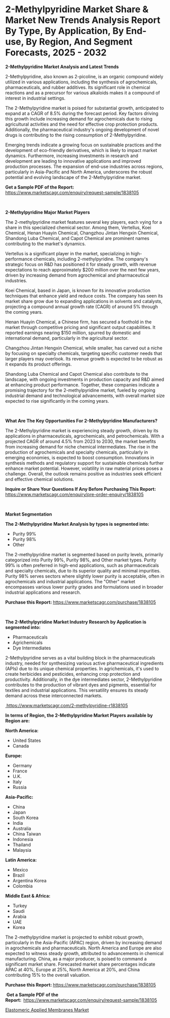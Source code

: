 <p><h1>2-Methylpyridine Market Share & Market New Trends Analysis Report By Type, By Application, By End-use, By Region, And Segment Forecasts, 2025 - 2032</h1></p><p><strong>2-Methylpyridine Market Analysis and Latest Trends</strong></p>
<p><p>2-Methylpyridine, also known as 2-picoline, is an organic compound widely utilized in various applications, including the synthesis of agrochemicals, pharmaceuticals, and rubber additives. Its significant role in chemical reactions and as a precursor for various alkaloids makes it a compound of interest in industrial settings. </p><p>The 2-Methylpyridine market is poised for substantial growth, anticipated to expand at a CAGR of 8.5% during the forecast period. Key factors driving this growth include increasing demand for agrochemicals due to rising agricultural activities and the need for effective crop protection products. Additionally, the pharmaceutical industry's ongoing development of novel drugs is contributing to the rising consumption of 2-Methylpyridine. </p><p>Emerging trends indicate a growing focus on sustainable practices and the development of eco-friendly derivatives, which is likely to impact market dynamics. Furthermore, increasing investments in research and development are leading to innovative applications and improved production processes. The expansion of end-use industries across regions, particularly in Asia-Pacific and North America, underscores the robust potential and evolving landscape of the 2-Methylpyridine market.</p></p>
<p><strong>Get a Sample PDF of the Report:&nbsp;</strong> <a href="https://www.marketscagr.com/enquiry/request-sample/1838105?utm_campaign=3546&utm_medium=2&utm_source=Github&utm_content=ia&utm_term=03042025&utm_id=2-methylpyridine">https://www.marketscagr.com/enquiry/request-sample/1838105</a></p>
<p>&nbsp;</p>
<p><strong>2-Methylpyridine Major Market Players</strong></p>
<p><p>The 2-methylpyridine market features several key players, each vying for a share in this specialized chemical sector. Among them, Vertellus, Koei Chemical, Henan Huayin Chemical, Changzhou Jintan Hengxin Chemical, Shandong Luba Chemical, and Capot Chemical are prominent names contributing to the market's dynamics.</p><p>Vertellus is a significant player in the market, specializing in high-performance chemicals, including 2-methylpyridine. The company's strategic focus on R&D has positioned it for steady growth, with revenue expectations to reach approximately $200 million over the next few years, driven by increasing demand from agrochemical and pharmaceutical industries.</p><p>Koei Chemical, based in Japan, is known for its innovative production techniques that enhance yield and reduce costs. The company has seen its market share grow due to expanding applications in solvents and catalysts, projecting a compound annual growth rate (CAGR) of around 5% through the coming years.</p><p>Henan Huayin Chemical, a Chinese firm, has secured a foothold in the market through competitive pricing and significant output capabilities. It reported earnings nearing $150 million, spurred by domestic and international demand, particularly in the agricultural sector.</p><p>Changzhou Jintan Hengxin Chemical, while smaller, has carved out a niche by focusing on specialty chemicals, targeting specific customer needs that larger players may overlook. Its revenue growth is expected to be robust as it expands its product offerings.</p><p>Shandong Luba Chemical and Capot Chemical also contribute to the landscape, with ongoing investments in production capacity and R&D aimed at enhancing product performance. Together, these companies indicate a promising trajectory for the 2-methylpyridine market, fueled by ongoing industrial demand and technological advancements, with overall market size expected to rise significantly in the coming years.</p></p>
<p>&nbsp;</p>
<p><strong>What Are The Key Opportunities For 2-Methylpyridine Manufacturers?</strong></p>
<p><p>The 2-Methylpyridine market is experiencing steady growth, driven by its applications in pharmaceuticals, agrochemicals, and petrochemicals. With a projected CAGR of around 4.5% from 2023 to 2030, the market benefits from increasing demand for niche chemical intermediates. The rise in the production of agrochemicals and specialty chemicals, particularly in emerging economies, is expected to boost consumption. Innovations in synthesis methods and regulatory support for sustainable chemicals further enhance market potential. However, volatility in raw material prices poses a challenge. Overall, the outlook remains positive as industries seek efficient and effective chemical solutions.</p></p>
<p><strong>Inquire or Share Your Questions If Any Before Purchasing This Report:</strong> <a href="https://www.marketscagr.com/enquiry/pre-order-enquiry/1838105?utm_campaign=3546&utm_medium=2&utm_source=Github&utm_content=ia&utm_term=03042025&utm_id=2-methylpyridine">https://www.marketscagr.com/enquiry/pre-order-enquiry/1838105</a></p>
<p>&nbsp;</p>
<p><strong>Market Segmentation</strong></p>
<p><strong>The 2-Methylpyridine Market Analysis by types is segmented into:</strong></p>
<p><ul><li>Purity 99%</li><li>Purity 98%</li><li>Other</li></ul></p>
<p><p>The 2-methylpyridine market is segmented based on purity levels, primarily categorized into Purity 99%, Purity 98%, and Other market types. Purity 99% is often preferred in high-end applications, such as pharmaceuticals and specialty chemicals, due to its superior quality and minimal impurities. Purity 98% serves sectors where slightly lower purity is acceptable, often in agrochemicals and industrial applications. The "Other" market encompasses various lower purity grades and formulations used in broader industrial applications and research.</p></p>
<p><strong>Purchase this Report:&nbsp;</strong><a href="https://www.marketscagr.com/purchase/1838105?utm_campaign=3546&utm_medium=2&utm_source=Github&utm_content=ia&utm_term=03042025&utm_id=2-methylpyridine">https://www.marketscagr.com/purchase/1838105</a></p>
<p>&nbsp;</p>
<p><strong>The 2-Methylpyridine Market Industry Research by Application is segmented into:</strong></p>
<p><ul><li>Pharmaceuticals</li><li>Agrichemicals</li><li>Dye Intermediates</li></ul></p>
<p><p>2-Methylpyridine serves as a vital building block in the pharmaceuticals industry, needed for synthesizing various active pharmaceutical ingredients (APIs) due to its unique chemical properties. In agrichemicals, it's used to create herbicides and pesticides, enhancing crop protection and productivity. Additionally, in the dye intermediates sector, 2-Methylpyridine contributes to the production of vibrant dyes and pigments, essential for textiles and industrial applications. This versatility ensures its steady demand across these interconnected markets.</p></p>
<p><a href="https://www.marketscagr.com/2-methylpyridine-r1838105?utm_campaign=3546&utm_medium=2&utm_source=Github&utm_content=ia&utm_term=03042025&utm_id=2-methylpyridine">&nbsp;https://www.marketscagr.com/2-methylpyridine-r1838105</a></p>
<p><strong>In terms of Region, the 2-Methylpyridine Market Players available by Region are:</strong></p>
<p>
    <p> <strong> North America: </strong>
        <ul>
            <li>United States</li>
            <li>Canada</li>
        </ul>
        </p> 
    <p> <strong> Europe: </strong>
        <ul>
            <li>Germany</li>
            <li>France</li>
            <li>U.K.</li>
            <li>Italy</li>
            <li>Russia</li>
        </ul>
        </p> 
    <p> <strong> Asia-Pacific: </strong>
        <ul>
            <li>China</li>
            <li>Japan</li>
            <li>South Korea</li>
            <li>India</li>
            <li>Australia</li>
            <li>China Taiwan</li>
            <li>Indonesia</li>
            <li>Thailand</li>
            <li>Malaysia</li>
        </ul>
        </p> 
    <p> <strong> Latin America: </strong>
        <ul>
            <li>Mexico</li>
            <li>Brazil</li>
            <li>Argentina Korea</li>
            <li>Colombia</li>
        </ul>
        </p> 
    <p> <strong> Middle East & Africa: </strong>
        <ul>
            <li>Turkey</li>
            <li>Saudi</li>
            <li>Arabia</li>
            <li>UAE</li>
            <li>Korea</li>
        </ul>
    </p>
    </p>
<p><p>The 2-methylpyridine market is projected to exhibit robust growth, particularly in the Asia-Pacific (APAC) region, driven by increasing demand in agrochemicals and pharmaceuticals. North America and Europe are also expected to witness steady growth, attributed to advancements in chemical manufacturing. China, as a major producer, is poised to command a significant market share. Forecasted market share percentages indicate APAC at 40%, Europe at 25%, North America at 20%, and China contributing 15% to the overall valuation.</p></p>
<p><strong>Purchase this Report: </strong><a href="https://www.marketscagr.com/purchase/1838105?utm_campaign=3546&utm_medium=2&utm_source=Github&utm_content=ia&utm_term=03042025&utm_id=2-methylpyridine">https://www.marketscagr.com/purchase/1838105</a></p>
<p>&nbsp;<strong>Get a Sample PDF of the Report:&nbsp;&nbsp;</strong><a href="https://www.marketscagr.com/enquiry/request-sample/1838105?utm_campaign=3546&utm_medium=2&utm_source=Github&utm_content=ia&utm_term=03042025&utm_id=2-methylpyridine">https://www.marketscagr.com/enquiry/request-sample/1838105</a></p>
<p><strong></strong></p>
<p><p><a href="https://github.com/popoialraih3/Market-Research-Report-List-1/blob/main/elastomeric-applied-membranes-market.md?utm_campaign=3546&utm_medium=2&utm_source=Github&utm_content=ia&utm_term=03042025&utm_id=2-methylpyridine">Elastomeric Applied Membranes Market</a></p></p>